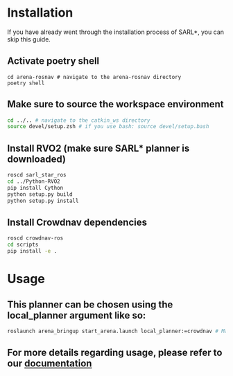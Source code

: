 # Installation
 If you have already went through the installation process of SARL*, you can skip this guide.

## Activate poetry shell
```
cd arena-rosnav # navigate to the arena-rosnav directory
poetry shell
```
## Make sure to source the workspace environment
```sh
cd ../.. # navigate to the catkin_ws directory
source devel/setup.zsh # if you use bash: source devel/setup.bash 
```
## Install RVO2 (make sure SARL* planner is downloaded)
```sh
roscd sarl_star_ros
cd ../Python-RVO2
pip install Cython
python setup.py build
python setup.py install
```
## Install Crowdnav dependencies
```sh
roscd crowdnav-ros
cd scripts
pip install -e .
```
# Usage
## This planner can be chosen using the local_planner argument like so:
```sh
roslaunch arena_bringup start_arena.launch local_planner:=crowdnav # Make sure that your virtual env/poetry is activated
```
## For more details regarding usage, please refer to our [documentation](https://arena-benchmark.readthedocs.io/en/latest/user_guides/usage/)
